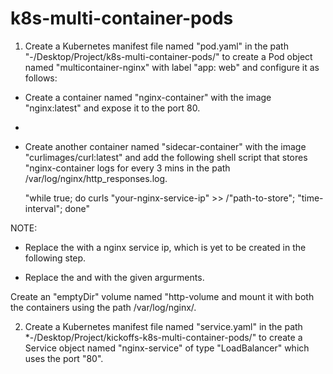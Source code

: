 # k8s-multi-container-pods

1. Create a Kubernetes manifest file named "pod.yaml" in the path "-/Desktop/Project/k8s-multi-container-pods/" to create a Pod object named "multicontainer-nginx" with label "app: web" and configure it as follows: 

- Create a container named "nginx-container" with the image "nginx:latest" and expose it to the port 80.
- 
- Create another container named "sidecar-container" with the image "curlimages/curl:latest" and add the following shell script that stores "nginx-container logs for every 3 mins in the path /var/log/nginx/http_responses.log.

  "while true; do curls "your-nginx-service-ip" >> /"path-to-store"; "time-interval"; done"

NOTE: 

 - Replace the <your-nginx-service-ip> with a nginx service ip, which is yet to be created in the following step. 

- Replace the <path-to-store> and <time interval> with the given argurments.

Create an "emptyDir" volume named "http-volume and mount it with both the containers using the path /var/log/nginx/.

2. Create a Kubernetes manifest file named "service.yaml" in the path *-/Desktop/Project/kickoffs-k8s-multi-container-pods/" to create a Service object named "nginx-service" of type "LoadBalancer" which uses the port "80".

